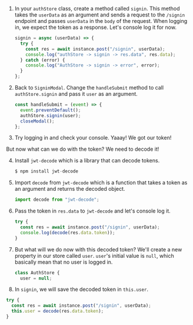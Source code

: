 1. In your `authStore` class, create a method called `signin`. This method takes the `userData` as an argument and sends a request to the `/signin` endpoint and passes `userData` in the `body` of the request. When logging in, we expect the token as a response. Let's console log it for now.

   ```javascript
   signin = async (userData) => {
     try {
       const res = await instance.post("/signin", userData);
       console.log("authStore -> signin -> res.data", res.data);
     } catch (error) {
       console.log("AuthStore -> signin -> error", error);
     }
   };
   ```

2. Back to `SigninModal`. Change the `handleSubmit` method to call `authStore.signin` and pass it `user` as an argument.

   ```javascript
   const handleSubmit = (event) => {
     event.preventDefault();
     authStore.signin(user);
     closeModal();
   };
   ```

3. Try logging in and check your console. Yaaay! We got our token!

But now what can we do with the token? We need to decode it!

4. Install `jwt-decode` which is a library that can decode tokens.

   ```javascript
   $ npm install jwt-decode
   ```

5. Import `decode` from `jwt-decode` which is a function that takes a token as an argument and returns the decoded object.

   ```javascript
   import decode from "jwt-decode";
   ```

6. Pass the token in `res.data` to `jwt-decode` and let's console log it.

   ```javascript
   try {
     const res = await instance.post("/signin", userData);
     console.log(decode(res.data.token));
   }
   ```

7. But what will we do now with this decoded token? We'll create a new property in our store called `user`. `user`'s initial value is `null`, which basically mean that no user is logged in.

   ```javascript
   class AuthStore {
     user = null;
   ```

8. In `signin`, we will save the decoded token in `this.user`.

```javascript
try {
  const res = await instance.post("/signin", userData);
  this.user = decode(res.data.token);
}
```
